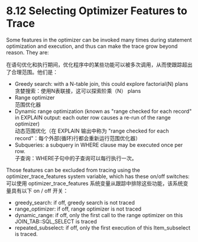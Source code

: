 # 8.12 Selecting Optimizer Features to Trace

Some features in the optimizer can be invoked many times during statement optimization and execution, and thus can make the trace grow beyond reason. They are:  

在语句优化和执行期间，优化程序中的某些功能可以被多次调用，从而使跟踪超出了合理范围。他们是：

* Greedy search: with a N-table join, this could explore factorial(N) plans  
  贪婪搜索：使用N表联接，这可以探索阶乘（N） plans  
* Range optimizer  
  范围优化器
* Dynamic range optimization (known as "range checked for each record" in EXPLAIN output: each outer row causes a re-run of the range optimizer)  
  动态范围优化（在 EXPLAIN 输出中称为 "range checked for each record"：每个外部(循环)行都会重新运行范围优化器）
* Subqueries: a subquery in WHERE clause may be executed once per row.  
  子查询：WHERE子句中的子查询可以每行执行一次。

Those features can be excluded from tracing using the optimizer_trace_features system variable, which has these on/off switches:  
可以使用 optimizer_trace_features 系统变量从跟踪中排除这些功能，该系统变量具有以下 on / off 开关：  

* greedy_search: if off, greedy search is not traced
* range_optimizer: if off, range optimizer is not traced
* dynamic_range: if off, only the first call to the range optimizer on this JOIN_TAB::SQL_SELECT is traced
* repeated_subselect: if off, only the first execution of this Item_subselect is traced.